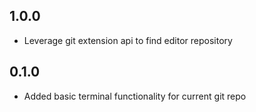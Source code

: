 ## 1.0.0

- Leverage git extension api to find editor repository

## 0.1.0

- Added basic terminal functionality for current git repo
